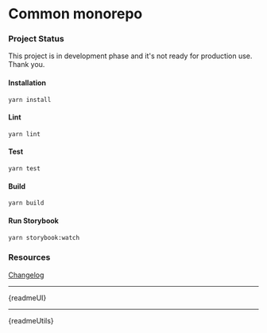 # Common monorepo

### Project Status

This project is in development phase and it's not ready for production use.
Thank you.

#### Installation

`yarn install`

#### Lint

`yarn lint`

#### Test

`yarn test`

#### Build

`yarn build`

#### Run Storybook

`yarn storybook:watch`

### Resources

[Changelog](https://github.com/honzachalupa/common/blob/master/CHANGELOG.md)

---

{readmeUI}

---

{readmeUtils}
